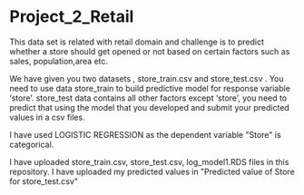# Project_2_Retail

This data set is related with retail domain and challenge is to predict whether a store should get opened or not based on certain factors such as sales, population,area etc.

We have given you two datasets , store_train.csv and store_test.csv . You need to use data store_train to build predictive model for response variable ‘store’. 
store_test data contains all other factors except ‘store’, you need to predict that using the model that you developed and submit your predicted values in a 
csv files.

I have used LOGISTIC REGRESSION as the dependent variable "Store" is categorical. 

I have uploaded store_train.csv, store_test.csv, log_model1.RDS files in this repository. I have uploaded my predicted values in "Predicted value of Store for store_test.csv"
